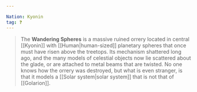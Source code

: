 ```yaml
---

Nation: Kyonin
tag: ❓
---
```

> The **Wandering Spheres** is a massive ruined orrery located in central [[Kyonin]] with [[Human|human-sized]] planetary spheres that once must have risen above the treetops. Its mechanism shattered long ago, and the many models of celestial objects now lie scattered about the glade, or are attached to metal beams that are twisted. No one knows how the orrery was destroyed, but what is even stranger, is that it models a [[Solar system|solar system]] that is not that of [[Golarion]].







